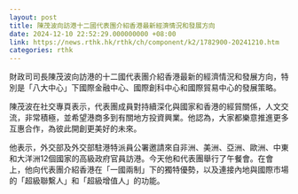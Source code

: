 ```yaml
---
layout: post
title: 陳茂波向訪港十二國代表團介紹香港最新經濟情況和發展方向
date: 2024-12-10 22:52:29.000000000 +08:00
link: https://news.rthk.hk/rthk/ch/component/k2/1782900-20241210.htm
categories: rthk
---
```


財政司司長陳茂波向訪港的十二國代表團介紹香港最新的經濟情況和發展方向，特別是「八大中心」下國際金融中心、國際創科中心和國際貿易中心的發展策略。

陳茂波在社交專頁表示，代表團成員對持續深化與國家和香港的經貿關係，人文交流，非常積極，並希望港商多到有關地方投資興業。他認為，大家都樂意推進更多互惠合作，為彼此開創更美好的未來。

他表示，外交部及外交部駐港特派員公署邀請來自非洲、美洲、亞洲、歐洲、中東和大洋洲12個國家的高級政府官員訪港。今天他和代表團舉行了午餐會。在會上，他向代表團介紹香港在「一國兩制」下的獨特優勢，以及連接內地與國際市場的「超級聯繫人」和「超級增值人」的功能。
